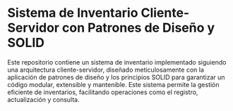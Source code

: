 # __Sistema de Inventario Cliente-Servidor con Patrones de Diseño y SOLID__

Este repositorio contiene un sistema de inventario implementado siguiendo una arquitectura cliente-servidor, diseñado meticulosamente con la aplicación de patrones de diseño y los principios SOLID para garantizar un código modular, extensible y mantenible. Este sistema permite la gestión eficiente de inventarios, facilitando operaciones como el registro, actualización y consulta.
